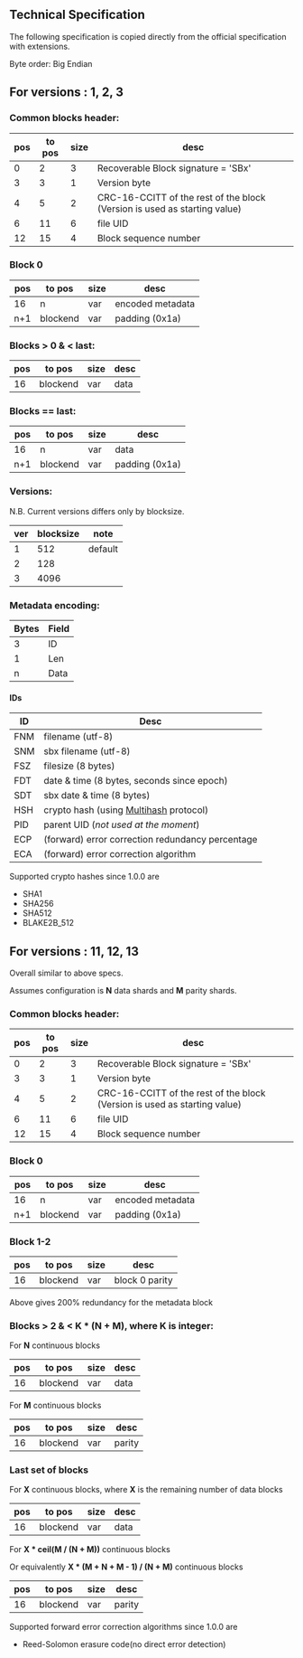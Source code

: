 ## Technical Specification
The following specification is copied directly from the official specification with extensions.

Byte order: Big Endian
## For versions : 1, 2, 3
### Common blocks header:

| pos | to pos | size | desc                                |
|---- | ---    | ---- | ----------------------------------- |
|  0  |      2 |   3  | Recoverable Block signature = 'SBx' |
|  3  |      3 |   1  | Version byte |
|  4  |      5 |   2  | CRC-16-CCITT of the rest of the block (Version is used as starting value) |
|  6  |     11 |   6  | file UID                            |
| 12  |     15 |   4  | Block sequence number               |

### Block 0

| pos | to pos   | size | desc             |
|---- | -------- | ---- | ---------------- |
| 16  | n        | var  | encoded metadata |
|  n+1| blockend | var  | padding (0x1a)   |

### Blocks > 0 & < last:

| pos | to pos   | size | desc             |
|---- | -------- | ---- | ---------------- |
| 16  | blockend | var  | data             |

### Blocks == last:

| pos | to pos   | size | desc             |
|---- | -------- | ---- | ---------------- |
| 16  | n        | var  | data             |
| n+1 | blockend | var  | padding (0x1a)   |

### Versions:
N.B. Current versions differs only by blocksize.

| ver | blocksize | note    |
|---- | --------- | ------- |
|  1  | 512       | default |
|  2  | 128       |         |
|  3  | 4096      |         |

### Metadata encoding:

| Bytes | Field | 
| ----- | ----- |
|    3  | ID    |
|    1  | Len   |
|    n  | Data  |

#### IDs

| ID | Desc |
| --- | --- |
| FNM | filename (utf-8) |
| SNM | sbx filename (utf-8) |
| FSZ | filesize (8 bytes) |
| FDT | date & time (8 bytes, seconds since epoch) |
| SDT | sbx date & time (8 bytes) |
| HSH | crypto hash (using [Multihash](http://multiformats.io) protocol) |
| PID | parent UID (*not used at the moment*)|
| ECP | (forward) error correction redundancy percentage |
| ECA | (forward) error correction algorithm |

Supported crypto hashes since 1.0.0 are
  - SHA1
  - SHA256
  - SHA512
  - BLAKE2B\_512

## For versions : 11, 12, 13
Overall similar to above specs.

Assumes configuration is **N** data shards and **M** parity shards.

### Common blocks header:

| pos | to pos | size | desc                                |
|---- | ---    | ---- | ----------------------------------- |
|  0  |      2 |   3  | Recoverable Block signature = 'SBx' |
|  3  |      3 |   1  | Version byte |
|  4  |      5 |   2  | CRC-16-CCITT of the rest of the block (Version is used as starting value) |
|  6  |     11 |   6  | file UID                            |
| 12  |     15 |   4  | Block sequence number               |

### Block 0

| pos | to pos   | size | desc             |
|---- | -------- | ---- | ---------------- |
| 16  | n        | var  | encoded metadata |
|  n+1| blockend | var  | padding (0x1a)   |

### Block 1-2

| pos | to pos   | size | desc             |
|---- | -------- | ---- | ---------------- |
| 16  | blockend | var  | block 0 parity   |

Above gives 200% redundancy for the metadata block

### Blocks > 2 & < K * (N + M), where K is integer:

For **N** continuous blocks

| pos | to pos   | size | desc             |
|---- | -------- | ---- | ---------------- |
| 16  | blockend | var  | data             |

For **M** continuous blocks

| pos | to pos   | size | desc             |
|---- | -------- | ---- | ---------------- |
| 16  | blockend | var  | parity           |

### Last set of blocks

For **X** continuous blocks, where **X** is the remaining number of data blocks

| pos | to pos   | size | desc             |
|---- | -------- | ---- | ---------------- |
| 16  | blockend | var  | data             |

For **X * ceil(M / (N + M))** continuous blocks

Or equivalently **X * (M + N + M - 1) / (N + M)** continuous blocks

| pos | to pos   | size | desc             |
|---- | -------- | ---- | ---------------- |
| 16  | blockend | var  | parity           |

Supported forward error correction algorithms since 1.0.0 are
  - Reed-Solomon erasure code(no direct error detection)
